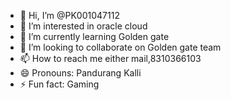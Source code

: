 - 👋 Hi, I’m @PK001047112
- 👀 I’m interested in oracle cloud
- 🌱 I’m currently learning Golden gate
- 💞️ I’m looking to collaborate on Golden gate team
- 📫 How to reach me either mail,8310366103
- 😄 Pronouns: Pandurang Kalli    
- ⚡ Fun fact: Gaming

<!---
PK001047112/PK001047112 is a ✨ special ✨ repository because its `README.md` (this file) appears on your GitHub profile.
You can click the Preview link to take a look at your changes.
--->
